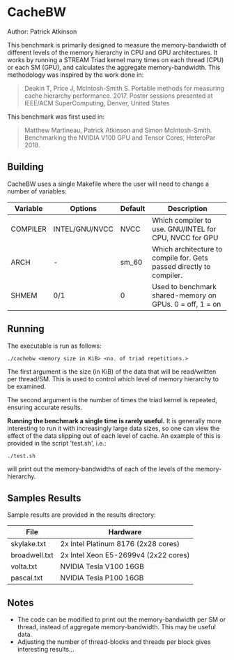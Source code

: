 CacheBW
=======

Author: Patrick Atkinson

This benchmark is primarily designed to measure the memory-bandwidth of different levels of the memory hierarchy in CPU and GPU architectures. It works by running a STREAM Triad kernel many times on each thread (CPU) or each SM (GPU), and calculates the aggregate memory-bandwidth. This methodology was inspired by the work done in:

> Deakin T, Price J, McIntosh-Smith S. Portable methods for measuring cache hierarchy performance. 2017. Poster sessions presented at IEEE/ACM SuperComputing, Denver, United States

This benchmark was first used in: 

> Matthew Martineau, Patrick Atkinson and Simon McIntosh-Smith. Benchmarking the NVIDIA V100 GPU and Tensor Cores, HeteroPar 2018.

Building
--------

CacheBW uses a single Makefile where the user will need to change a number of variables:

| Variable | Options | Default | Description                                                                                                     |
-----------|-----------------|---------------|-----------------------------------------------------------------------------------------------------------------|
| COMPILER | INTEL/GNU/NVCC  | NVCC          | Which compiler to use. GNU/INTEL for CPU, NVCC for GPU                                                          |
| ARCH     | -               | sm_60         | Which architecture to compile for. Gets passed directly to compiler.                                            |
| SHMEM    | 0/1             | 0             | Used to benchmark shared-memory on GPUs. 0 = off, 1 = on                                                        |

Running
-------

The executable is run as follows:

```
./cachebw <memory size in KiB> <no. of triad repetitions.>
```

The first argument is the size (in KiB) of the data that will be read/written per thread/SM. This is used to control which level of memory hierarchy to be examined. 

The second argument is the number of times the triad kernel is repeated, ensuring accurate results. 

**Running the benchmark a single time is rarely useful.** It is generally more interesting to run it with increasingly large data sizes, so one can view the effect of the data slipping out of each level of cache. An example of this is provided in the script 'test.sh', i.e.:

```
./test.sh
```

will print out the memory-bandwidths of each of the levels of the memory-hierarchy.

Samples Results
---------------

Sample results are provided in the results directory:

| File        | Hardware                                 |
|-------------|------------------------------------------|
|skylake.txt  | 2x Intel Platinum 8176 (2x28 cores)      |
|broadwell.txt| 2x Intel Xeon E5-2699v4 (2x22 cores)     |
|volta.txt    | NVIDIA Tesla V100 16GB                   |
|pascal.txt   | NVIDIA Tesla P100 16GB                   |

Notes
----------------

- The code can be modified to print out the memory-bandwidth per SM or thread, instead of aggregate memory-bandwidth. This may be useful data.
- Adjusting the number of thread-blocks and threads per block gives interesting results...



